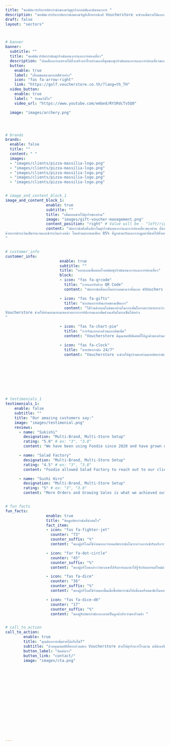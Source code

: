 ```yaml
---
title: "ซอฟต์แวร์บริหารบัตรกำนัลของขวัญธุรกิจกอล์ฟและนันทนาการ "
description: "ซอฟต์แวร์บริหารบัตรกำนัลของขวัญอิเล็กทรอนิกส์ Voucherstore จะช่วยเพิ่มรายได้และปรับปรุงความภักดีของลูกค้า ต่อธุรกิจนันทนาการและการท่องเที่ยวของท่านให้ดียิ่งขึ้น"
draft: false
layout: "sectors"



# banner
banner:
  subtitle: ""
  title: "ซอฟต์แวร์บัตรกำนัลธุรกิจนันทนาการและการท่องเที่ยว"
  description: "ปลดล็อกกระแสรายได้ที่จะสร้างกำไรอย่างมากที่สุดของธุรกิจนันทนาการและการท่องเที่ยวของท่านด้วย Voucherstore ซึ่งเป็นระบบบริหารการขายบัตรกำนัลที่สมบูรณ์แบบ"
  button:
    enable: true
    label: "เยี่ยมชมสนามกอล์ฟตัวอย่าง"
    icon: "fas fa-arrow-right"
    link: "https://golf.voucherstore.co.th/?lang=th_TH"
  video_button:
    enable: true
    label: " รับชมวิดีโอ"
    video_url: "https://www.youtube.com/embed/RYSRdcTv5Q8"

  image: "images/archery.png"




# brands
brands:
  enable: false
  title: ""
  content: " "
  images:
  - "images/clients/pizza-massilia-logo.png"
  - "images/clients/pizza-massilia-logo.png"
  - "images/clients/pizza-massilia-logo.png"
  - "images/clients/pizza-massilia-logo.png"
  - "images/clients/pizza-massilia-logo.png"


# image_and_content_block_1
image_and_content_block_1:
                  enable: true
                  subtitle: ""
                  title: "เพิ่มยอดขายให้ธุรกิจของท่าน"
                  image: "images/gift-voucher-management.png"
                  content_position: "right" # Value will be - "left/right"
                  content: "บัตรกำนัลคือสิ่งเดียวในธุรกิจนันทนาการและการท่องเที่ยวของท่าน ที่สามารถสร้างกำไรได้มากที่สุดในเวลานี้
ด้วยการชำระเงินเต็มจำนวนและชำระเงินล่วงหน้า โดยส่วนมากพบเพียง 85% ที่ถูกนำมารับแลกจากมูลค่าที่ขายไปทั้งหมด และส่วนต่างที่เหลือจากการไม่ได้นำมารับแลกก็จะกลายเป็นรายได้ของท่านทั้งหมด!<br><br>ที่ผ่านมาเมื่อธุรกิจต้องการขายบัตรกำนัล นั้นไม่ใช่เรื่องง่าย! ไม่ว่าจะเป็นการจัดเก็บข้อมูลใน spreadsheets การรับแลก หรือ ประสบการณ์สั่งซื้อที่ยุ่งยากสําหรับลูกค้าของท่าน สิ่งเหล่านี้เป็นการลดทอนคุณค่าการขายบัตรกำนัลที่จะเพิ่มรายได้ให้กับธุรกิจ<br><br>เราสร้าง Voucherstore เพื่อให้การขายบัตรกํานัลนั้นเป็นเรื่องง่าย ต้นทุนต่ำ มีความปลอดภัยสูง และสร้างกําไรให้กับธุรกิจนันทนาการและการท่องเที่ยวของท่าน
"


# customer_info
customer_info:
                        enable: true
                        subtitle: ""
                        title: "ออกแบบเพื่อตอบโจทย์ต่อธุรกิจนันทนาการและการท่องเที่ยว"
                        block:
                        - icon: "fas fa-qrcode"
                          title: "การแลกรับด้วย QR Code"
                          content: "บัตรกำนัลที่ออกโดยระบบของเราทั้งแบบ eVouchers และบัตรกำนัลแบบพิมพ์ ทุกใบจะมีรหัส QR ที่ใช้สำหรับสแกนเพื่อแลกรับการใช้งานระหว่างลูกค้ากับพนักงานร้าน ขั้นตอนนี้ช่วยลดเวลาของพนักงานที่กำลังยุ่งได้เป็นอย่างดี"

                        - icon: "fas fa-gifts"
                          title: "นำเสนอการอัพเกรดของแพ็คเกจ"
                          content: "ใช้ร้านค้าออนไลน์ของท่านในการเพิ่มโอกาสการขายระหว่างผลิตภัณฑ์หรือบริการอื่น ๆ (cross-sell)
Voucherstore ช่วยให้ท่านสามารถแสดงรายการการอัปเกรดและเพิ่มส่วนเสริมในรถเข็นได้อย่าง
"

                        - icon: "fas fa-chart-pie"
                          title: "การรับแลกบางส่วนและเติมเพิ่ม"
                          content: "Voucherstore มีคุณสมบัติพิเศษที่ให้ลูกค้าของท่านสามารถใช้มูลค่าบางส่วนในบัตรของขวัญได้ หรือ การเติมมูลค่าเงินเพิ่มในบัตรกำนัลของขวัญพวกเขา กลยุทธ์นี้เพื่อกระตุ้นการนำกลับมาใช้บริการซ้ำอย่างต่อเนื่อง!"

                        - icon: "fas fa-clock"
                          title: "ขายบัตรกำนัล 24/7"
                          content: "Voucherstore จะช่วยให้ธุรกิจของท่านขายบัตรกำนัลได้มากกว่าที่ผ่านมา ด้วยร้านค้าออนไลน์ของท่านที่เปิดทำการทุกวัน ตลอด 24 ชั่วโมง ให้ลูกค้าของท่านสั่งซื้อได้อย่างต่อเนื่อง แน่นอนว่าท่านจะไม่มีทางพลาดต่อการสร้างยอดขาย"









# testimonials_1
testimonials_1:
    enable: false
    subtitle: ""
    title: "Our amazing customers say:"
    image: "images/testimonial.png"
    reviews:
      - name: "Sukishi"
        designation: "Multi-Brand, Multi-Store Setup"
        rating: "5.0" # ex: "3", "3.8"
        content: "We have been using Foodie since 2020 and have grown our direct delivery channels immensely. Foodie really allows direct customer engagement across LINE, Facebook and Web allowing us to see where are customers really are."

      - name: "Salad Factory"
        designation: "Multi-Brand, Multi-Store Setup"
        rating: "4.5" # ex: "3", "3.8"
        content: "Foodie allowed Salad Factory to reach out to our clients in LINE and Facebook and helped create a central customer database. Using this advantage, we recently started another brand on Foodie to cross sell into our existing customers"

      - name: "Sushi Hiro"
        designation: "Multi-Brand, Multi-Store Setup"
        rating: "5" # ex: "3", "3.8"
        content: "More Orders and Growing Sales is what we achieved out of using Foodie in the last year. They have bee super helpful with pointing out bottlenecks in our operations which allows us to scale better across many stores."


# fun facts
fun_facts:
                  enable: true
                  title: "ข้อมูลบัตรกำนัลที่น่าสนใจ"
                  fact_item:
                  - icon: "fas fa-fighter-jet"
                    counter: "73"
                    counter_suffix: "%"
                    content: "ของผู้บริโภคใช้จ่ายมากกว่ายอดบัตรกำนัลในระหว่างการเข้ารับบริการ "

                  - icon: "far fa-dot-circle"
                    counter: "45"
                    counter_suffix: "%"
                    content: "ของผู้บริโภคกล่าวว่าพวกเขาได้รับการแนะนำให้รู้จักกับแบรนด์ใหม่ผ่านบัตรของขวัญ"

                  - icon: "fas fa-dice"
                    counter: "36"
                    counter_suffix: "%"
                    content: "ของผู้บริโภคใช้จ่ายมากขึ้นเมื่อซื้อบัตรกำนัลให้เพื่อนหรือสมาชิกในครอบครัว"

                  - icon: "fas fa-dice-d6"
                    counter: "17"
                    counter_suffix: "%"
                    content: "ของผู้รับบัตรกำนัลจะกลายเป็นลูกค้าประจำของร้านค้า "


# call_to_action
call_to_action:
        enable: true
        title: "คุณต้องการเพิ่มรายได้หรือไม่?"
        subtitle: "ด้วยคุณสมบัติที่ครบถ้วนของ Voucherstore ช่วยให้ธุรกิจการโรงแรม คลินิกเสริมความงาม สปา ร้านอาหาร กอล์ฟและกิจกรรมนันทนาการในประเทศไทย ให้มีระบบบริหารบัตรกำนัลและบัตรกำนัลของขวัญอิเล็กทรอนิกส์ (eVouchers) ที่เป็นมาตรฐานสากลและมีความปลอดภัยสูงเป็นตัวปรับกลยุทธ์การขายอย่างถาว"
        button_label: "ติดต่อเรา"
        button_link: "contact/"
        image: "images/cta.png"

















---
```

